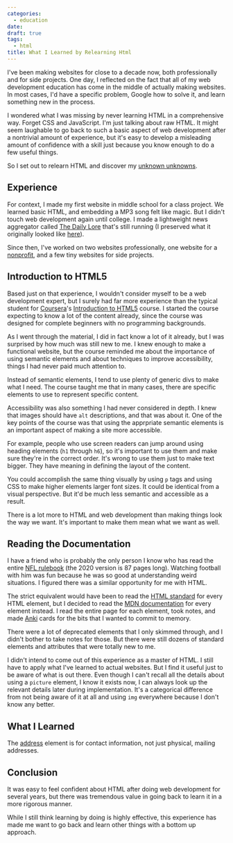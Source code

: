 ```yaml
---
categories:
  - education
date:
draft: true
tags:
  - html
title: What I Learned by Relearning Html
---
```


I've been making websites for close to a decade now, both professionally and for
side projects. One day, I reflected on the fact that all of my web development
education has come in the middle of actually making websites. In most cases, I'd
have a specific problem, Google how to solve it, and learn something new in the
process.

I wondered what I was missing by never learning HTML in a comprehensive way.
Forget CSS and JavaScript. I'm just talking about raw HTML. It might seem
laughable to go back to such a basic aspect of web development after a
nontrivial amount of experience, but it's easy to develop a misleading amount of
confidence with a skill just because you know enough to do a few useful things.

So I set out to relearn HTML and discover my [unknown
unknowns](https://en.wikipedia.org/wiki/There_are_known_knowns).

## Experience

For context, I made my first website in middle school for a class project. We
learned basic HTML, and embedding a MP3 song felt like magic. But I didn't touch
web development again until college. I made a lightweight news aggregator called
[The Daily Lore](https://www.dailylore.com/) that's still running (I preserved
what it originally looked like [here](https://www.dailylore.com/legacy)).

Since then, I've worked on two websites professionally, one website for a
[nonprofit](https://sublimefund.org/), and a few tiny websites for side
projects.

## Introduction to HTML5

Based just on that experience, I wouldn't consider myself to be a web
development expert, but I surely had far more experience than the typical
student for [Coursera](https://www.coursera.org/)'s [Introduction to
HTML5](https://www.coursera.org/learn/html) course. I started the course
expecting to know a lot of the content already, since the course was designed
for complete beginners with no programming backgrounds.

As I went through the material, I did in fact know a lot of it already, but I
was surprised by how much was still new to me. I knew enough to make a
functional website, but the course reminded me about the importance of using
semantic elements and about techniques to improve accessibility, things I had
never paid much attention to.

Instead of semantic elements, I tend to use plenty of generic divs to make what
I need. The course taught me that in many cases, there are specific elements to
use to represent specific content.

Accessibility was also something I had never considered in depth. I knew that
images should have `alt` descriptions, and that was about it. One of the key
points of the course was that using the apprpriate semantic elements is an
important aspect of making a site more accessible.

For example, people who use screen readers can jump around using heading elements
(`h1` through `h6`), so it's important to use them and make sure they're in the
correct order. It's wrong to use them just to make text bigger. They have
meaning in defining the layout of the content.

You could accomplish the same thing visually by using `p` tags and using CSS to
make higher elements larger font sizes. It could be identical from a visual
perspective. But it'd be much less semantic and accessible as a result.

There is a lot more to HTML and web development than making things look the way
we want. It's important to make them mean what we want as well.

## Reading the Documentation

I have a friend who is probably the only person I know who has read the entire
[NFL rulebook](https://operations.nfl.com/the-rules) (the 2020 version is 87
pages long). Watching football with him was fun because he was so good at
understanding weird situations. I figured there was a similar opportunity for me
with HTML.

The strict equivalent would have been to read the [HTML
standard](https://html.spec.whatwg.org/) for every HTML element, but I decided
to read the [MDN
documentation](https://developer.mozilla.org/en-US/docs/Web/HTML/Element) for
every element instead. I read the entire page for each element, took notes, and
made [Anki](https://apps.ankiweb.net/) cards for the bits that I wanted to
commit to memory.

There were a lot of deprecated elements that I only skimmed through, and I
didn't bother to take notes for those. But there were still dozens of standard
elements and attributes that were totally new to me.

I didn't intend to come out of this experience as a master of HTML. I still have
to apply what I've learned to actual websites. But I find it useful just to be
aware of what is out there. Even though I can't recall all the details about
using a `picture` element, I know it exists now, I can always look up the
relevant details later during implementation. It's a categorical difference from
not being aware of it at all and using `img` everywhere because I don't know any
better.

## What I Learned

The [address](https://developer.mozilla.org/en-US/docs/Web/HTML/Element/address)
element is for contact information, not just physical, mailing addresses.

## Conclusion

It was easy to feel confident about HTML after doing web development for several
years, but there was tremendous value in going back to learn it in a more
rigorous manner.

While I still think learning by doing is highly effective, this experience has
made me want to go back and learn other things with a bottom up approach.
